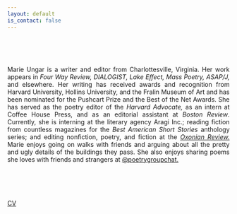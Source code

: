 ```yaml
---
layout: default
is_contact: false
---
```

<br>
<br>
<br>
<p align="justify">Marie Ungar is a writer and editor from Charlottesville, Virginia. Her work appears in <i>Four Way Review, DIALOGIST, Lake Effect, Mass Poetry, ASAP/J,</i> and elsewhere. Her writing has received awards and recognition from Harvard University, Hollins University, and the Fralin Museum of Art and has been nominated for the Pushcart Prize and the Best of the Net Awards. She has served as the poetry editor of the <i>Harvard Advocate,</i> as an intern at Coffee House Press, and as an editorial assistant at <i>Boston Review</i>. Currently, she is interning at the literary agency Aragi Inc.; reading fiction from countless magazines for the <i>Best American Short Stories</i> anthology series; and editing nonfiction, poetry, and fiction at the <i><a href="https://oxonianreview.com/" target="_blank">Oxonian Review.</a></i> Marie enjoys going on walks with friends and arguing about all the pretty and ugly details of the buildings they pass. She also enjoys sharing poems she loves with friends and strangers at <a href="https://www.instagram.com/poetrygroupchat/" target="_blank">@poetrygroupchat.</a></p>
<br>
<br>
<br>
<br>
<a href="MarieUngarCV.pdf" target="_blank">CV</a>
<br>
<br>